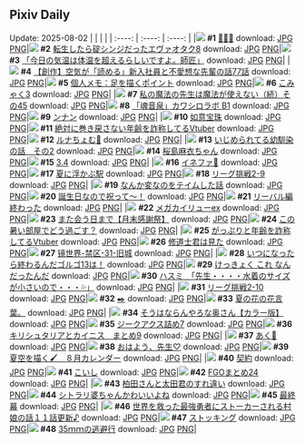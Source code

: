## Pixiv Daily
Update: 2025-08-02
|      |      |      |
| :----: | :----: | :----: |
|![](https://pixiv.microyu.workers.dev/c/240x480/img-master/img/2025/07/31/00/06/57/133301699_p0_master1200.jpg) **#1** [🍓🍓🍓](https://www.pixiv.net/artworks/133301699) download: [JPG](https://pixiv.microyu.workers.dev/img-original/img/2025/07/31/00/06/57/133301699_p0.jpg) [PNG](https://pixiv.microyu.workers.dev/img-original/img/2025/07/31/00/06/57/133301699_p0.png)|![](https://pixiv.microyu.workers.dev/c/240x480/img-master/img/2025/08/01/00/03/46/133338162_p0_master1200.jpg) **#2** [転生したら碇シンジだったエヴァオタク8](https://www.pixiv.net/artworks/133338162) download: [JPG](https://pixiv.microyu.workers.dev/img-original/img/2025/08/01/00/03/46/133338162_p0.jpg) [PNG](https://pixiv.microyu.workers.dev/img-original/img/2025/08/01/00/03/46/133338162_p0.png)|![](https://pixiv.microyu.workers.dev/c/240x480/img-master/img/2025/07/31/00/00/12/133301079_p0_master1200.jpg) **#3** [「今日の気温は体温を超えるらしいですよ。師匠」](https://www.pixiv.net/artworks/133301079) download: [JPG](https://pixiv.microyu.workers.dev/img-original/img/2025/07/31/00/00/12/133301079_p0.jpg) [PNG](https://pixiv.microyu.workers.dev/img-original/img/2025/07/31/00/00/12/133301079_p0.png)|
|![](https://pixiv.microyu.workers.dev/c/240x480/img-master/img/2025/08/01/19/38/28/133364212_p0_master1200.jpg) **#4** [【創作】空気が「読める」新入社員と不愛想な先輩の話77話](https://www.pixiv.net/artworks/133364212) download: [JPG](https://pixiv.microyu.workers.dev/img-original/img/2025/08/01/19/38/28/133364212_p0.jpg) [PNG](https://pixiv.microyu.workers.dev/img-original/img/2025/08/01/19/38/28/133364212_p0.png)|![](https://pixiv.microyu.workers.dev/c/240x480/img-master/img/2025/07/31/06/00/06/133308711_p0_master1200.jpg) **#5** [個人メモ：足を描くポイント](https://www.pixiv.net/artworks/133308711) download: [JPG](https://pixiv.microyu.workers.dev/img-original/img/2025/07/31/06/00/06/133308711_p0.jpg) [PNG](https://pixiv.microyu.workers.dev/img-original/img/2025/07/31/06/00/06/133308711_p0.png)|![](https://pixiv.microyu.workers.dev/c/240x480/img-master/img/2025/07/31/12/06/07/133314913_p0_master1200.jpg) **#6** [こみゃく3](https://www.pixiv.net/artworks/133314913) download: [JPG](https://pixiv.microyu.workers.dev/img-original/img/2025/07/31/12/06/07/133314913_p0.jpg) [PNG](https://pixiv.microyu.workers.dev/img-original/img/2025/07/31/12/06/07/133314913_p0.png)|
|![](https://pixiv.microyu.workers.dev/c/240x480/img-master/img/2025/07/31/00/01/00/133301295_p0_master1200.jpg) **#7** [私の魔法の先生は魔法が使えない（続）その45](https://www.pixiv.net/artworks/133301295) download: [JPG](https://pixiv.microyu.workers.dev/img-original/img/2025/07/31/00/01/00/133301295_p0.jpg) [PNG](https://pixiv.microyu.workers.dev/img-original/img/2025/07/31/00/01/00/133301295_p0.png)|![](https://pixiv.microyu.workers.dev/c/240x480/img-master/img/2025/07/31/12/00/12/133314698_p0_master1200.jpg) **#8** [「魂音泉」カワシロラボ B1](https://www.pixiv.net/artworks/133314698) download: [JPG](https://pixiv.microyu.workers.dev/img-original/img/2025/07/31/12/00/12/133314698_p0.jpg) [PNG](https://pixiv.microyu.workers.dev/img-original/img/2025/07/31/12/00/12/133314698_p0.png)|![](https://pixiv.microyu.workers.dev/c/240x480/img-master/img/2025/07/31/00/36/43/133302836_p0_master1200.jpg) **#9** [ンナン](https://www.pixiv.net/artworks/133302836) download: [JPG](https://pixiv.microyu.workers.dev/img-original/img/2025/07/31/00/36/43/133302836_p0.jpg) [PNG](https://pixiv.microyu.workers.dev/img-original/img/2025/07/31/00/36/43/133302836_p0.png)|
|![](https://pixiv.microyu.workers.dev/c/240x480/img-master/img/2025/08/01/07/02/48/133346844_p0_master1200.jpg) **#10** [如意宝珠](https://www.pixiv.net/artworks/133346844) download: [JPG](https://pixiv.microyu.workers.dev/img-original/img/2025/08/01/07/02/48/133346844_p0.jpg) [PNG](https://pixiv.microyu.workers.dev/img-original/img/2025/08/01/07/02/48/133346844_p0.png)|![](https://pixiv.microyu.workers.dev/c/240x480/img-master/img/2025/07/31/21/19/06/133330199_p0_master1200.jpg) **#11** [絶対に巻き戻さない年齢を詐称してるVtuber](https://www.pixiv.net/artworks/133330199) download: [JPG](https://pixiv.microyu.workers.dev/img-original/img/2025/07/31/21/19/06/133330199_p0.jpg) [PNG](https://pixiv.microyu.workers.dev/img-original/img/2025/07/31/21/19/06/133330199_p0.png)|![](https://pixiv.microyu.workers.dev/c/240x480/img-master/img/2025/08/01/00/00/14/133337546_p0_master1200.jpg) **#12** [ルナちょむ🌙](https://www.pixiv.net/artworks/133337546) download: [JPG](https://pixiv.microyu.workers.dev/img-original/img/2025/08/01/00/00/14/133337546_p0.jpg) [PNG](https://pixiv.microyu.workers.dev/img-original/img/2025/08/01/00/00/14/133337546_p0.png)|
|![](https://pixiv.microyu.workers.dev/c/240x480/img-master/img/2025/07/31/17/52/57/133322321_p0_master1200.jpg) **#13** [いじめられてる幼馴染の話　その2](https://www.pixiv.net/artworks/133322321) download: [JPG](https://pixiv.microyu.workers.dev/img-original/img/2025/07/31/17/52/57/133322321_p0.jpg) [PNG](https://pixiv.microyu.workers.dev/img-original/img/2025/07/31/17/52/57/133322321_p0.png)|![](https://pixiv.microyu.workers.dev/c/240x480/img-master/img/2025/07/31/00/02/13/133301437_p0_master1200.jpg) **#14** [桜島麻衣ちゃん](https://www.pixiv.net/artworks/133301437) download: [JPG](https://pixiv.microyu.workers.dev/img-original/img/2025/07/31/00/02/13/133301437_p0.jpg) [PNG](https://pixiv.microyu.workers.dev/img-original/img/2025/07/31/00/02/13/133301437_p0.png)|![](https://pixiv.microyu.workers.dev/c/240x480/img-master/img/2025/07/31/16/00/02/133319544_p0_master1200.jpg) **#15** [3.4](https://www.pixiv.net/artworks/133319544) download: [JPG](https://pixiv.microyu.workers.dev/img-original/img/2025/07/31/16/00/02/133319544_p0.jpg) [PNG](https://pixiv.microyu.workers.dev/img-original/img/2025/07/31/16/00/02/133319544_p0.png)|
|![](https://pixiv.microyu.workers.dev/c/240x480/img-master/img/2025/07/31/01/02/14/133303659_p0_master1200.jpg) **#16** [イネファ🎨](https://www.pixiv.net/artworks/133303659) download: [JPG](https://pixiv.microyu.workers.dev/img-original/img/2025/07/31/01/02/14/133303659_p0.jpg) [PNG](https://pixiv.microyu.workers.dev/img-original/img/2025/07/31/01/02/14/133303659_p0.png)|![](https://pixiv.microyu.workers.dev/c/240x480/img-master/img/2025/08/01/00/00/30/133337681_p0_master1200.jpg) **#17** [夏に浮かぶ駅](https://www.pixiv.net/artworks/133337681) download: [JPG](https://pixiv.microyu.workers.dev/img-original/img/2025/08/01/00/00/30/133337681_p0.jpg) [PNG](https://pixiv.microyu.workers.dev/img-original/img/2025/08/01/00/00/30/133337681_p0.png)|![](https://pixiv.microyu.workers.dev/c/240x480/img-master/img/2025/07/31/19/07/28/133324960_p0_master1200.jpg) **#18** [リーグ挑戦2-9](https://www.pixiv.net/artworks/133324960) download: [JPG](https://pixiv.microyu.workers.dev/img-original/img/2025/07/31/19/07/28/133324960_p0.jpg) [PNG](https://pixiv.microyu.workers.dev/img-original/img/2025/07/31/19/07/28/133324960_p0.png)|
|![](https://pixiv.microyu.workers.dev/c/240x480/img-master/img/2025/07/31/13/52/51/133317014_p0_master1200.jpg) **#19** [なんか変なのをテイムした話](https://www.pixiv.net/artworks/133317014) download: [JPG](https://pixiv.microyu.workers.dev/img-original/img/2025/07/31/13/52/51/133317014_p0.jpg) [PNG](https://pixiv.microyu.workers.dev/img-original/img/2025/07/31/13/52/51/133317014_p0.png)|![](https://pixiv.microyu.workers.dev/c/240x480/img-master/img/2025/08/01/23/09/02/133373614_master1200.jpg) **#20** [誕生日なので祝って～！](https://www.pixiv.net/artworks/133373614) download: [JPG](https://pixiv.microyu.workers.dev/img-original/img/2025/08/01/23/09/02/133373614.jpg) [PNG](https://pixiv.microyu.workers.dev/img-original/img/2025/08/01/23/09/02/133373614.png)|![](https://pixiv.microyu.workers.dev/c/240x480/img-master/img/2025/07/31/07/04/42/133309820_p0_master1200.jpg) **#21** [リーバル編終わった](https://www.pixiv.net/artworks/133309820) download: [JPG](https://pixiv.microyu.workers.dev/img-original/img/2025/07/31/07/04/42/133309820_p0.jpg) [PNG](https://pixiv.microyu.workers.dev/img-original/img/2025/07/31/07/04/42/133309820_p0.png)|
|![](https://pixiv.microyu.workers.dev/c/240x480/img-master/img/2025/08/01/17/39/12/133359875_p0_master1200.jpg) **#22** [メガカイリューex](https://www.pixiv.net/artworks/133359875) download: [JPG](https://pixiv.microyu.workers.dev/img-original/img/2025/08/01/17/39/12/133359875_p0.jpg) [PNG](https://pixiv.microyu.workers.dev/img-original/img/2025/08/01/17/39/12/133359875_p0.png)|![](https://pixiv.microyu.workers.dev/c/240x480/img-master/img/2025/07/31/20/21/15/133327660_p0_master1200.jpg) **#23** [また会う日まで【月末感謝祭】](https://www.pixiv.net/artworks/133327660) download: [JPG](https://pixiv.microyu.workers.dev/img-original/img/2025/07/31/20/21/15/133327660_p0.jpg) [PNG](https://pixiv.microyu.workers.dev/img-original/img/2025/07/31/20/21/15/133327660_p0.png)|![](https://pixiv.microyu.workers.dev/c/240x480/img-master/img/2025/07/31/00/05/35/133301209_p0_master1200.jpg) **#24** [この暑い部屋でどう過ごす？](https://www.pixiv.net/artworks/133301209) download: [JPG](https://pixiv.microyu.workers.dev/img-original/img/2025/07/31/00/05/35/133301209_p0.jpg) [PNG](https://pixiv.microyu.workers.dev/img-original/img/2025/07/31/00/05/35/133301209_p0.png)|
|![](https://pixiv.microyu.workers.dev/c/240x480/img-master/img/2025/08/01/21/32/27/133369187_p0_master1200.jpg) **#25** [がっぷりと年齢を詐称してるVtuber](https://www.pixiv.net/artworks/133369187) download: [JPG](https://pixiv.microyu.workers.dev/img-original/img/2025/08/01/21/32/27/133369187_p0.jpg) [PNG](https://pixiv.microyu.workers.dev/img-original/img/2025/08/01/21/32/27/133369187_p0.png)|![](https://pixiv.microyu.workers.dev/c/240x480/img-master/img/2025/07/31/19/23/57/133325471_p0_master1200.jpg) **#26** [修道士君は見た](https://www.pixiv.net/artworks/133325471) download: [JPG](https://pixiv.microyu.workers.dev/img-original/img/2025/07/31/19/23/57/133325471_p0.jpg) [PNG](https://pixiv.microyu.workers.dev/img-original/img/2025/07/31/19/23/57/133325471_p0.png)|![](https://pixiv.microyu.workers.dev/c/240x480/img-master/img/2025/08/01/00/00/01/133337420_p0_master1200.jpg) **#27** [镜世界-禁区-31-旧城](https://www.pixiv.net/artworks/133337420) download: [JPG](https://pixiv.microyu.workers.dev/img-original/img/2025/08/01/00/00/01/133337420_p0.jpg) [PNG](https://pixiv.microyu.workers.dev/img-original/img/2025/08/01/00/00/01/133337420_p0.png)|
|![](https://pixiv.microyu.workers.dev/c/240x480/img-master/img/2025/07/31/01/38/10/133304636_p0_master1200.jpg) **#28** [いつになったら終わるんだゴルゴ13は！](https://www.pixiv.net/artworks/133304636) download: [JPG](https://pixiv.microyu.workers.dev/img-original/img/2025/07/31/01/38/10/133304636_p0.jpg) [PNG](https://pixiv.microyu.workers.dev/img-original/img/2025/07/31/01/38/10/133304636_p0.png)|![](https://pixiv.microyu.workers.dev/c/240x480/img-master/img/2025/08/01/12/20/42/133352624_p0_master1200.jpg) **#29** [けっきょく これ なんだったんだ](https://www.pixiv.net/artworks/133352624) download: [JPG](https://pixiv.microyu.workers.dev/img-original/img/2025/08/01/12/20/42/133352624_p0.jpg) [PNG](https://pixiv.microyu.workers.dev/img-original/img/2025/08/01/12/20/42/133352624_p0.png)|![](https://pixiv.microyu.workers.dev/c/240x480/img-master/img/2025/07/31/08/00/06/133310757_p0_master1200.jpg) **#30** [ハスミ　「先生・・・・水着のサイズが小さいので・・・💦」](https://www.pixiv.net/artworks/133310757) download: [JPG](https://pixiv.microyu.workers.dev/img-original/img/2025/07/31/08/00/06/133310757_p0.jpg) [PNG](https://pixiv.microyu.workers.dev/img-original/img/2025/07/31/08/00/06/133310757_p0.png)|
|![](https://pixiv.microyu.workers.dev/c/240x480/img-master/img/2025/08/01/19/24/10/133363684_p0_master1200.jpg) **#31** [リーグ挑戦2-10](https://www.pixiv.net/artworks/133363684) download: [JPG](https://pixiv.microyu.workers.dev/img-original/img/2025/08/01/19/24/10/133363684_p0.jpg) [PNG](https://pixiv.microyu.workers.dev/img-original/img/2025/08/01/19/24/10/133363684_p0.png)|![](https://pixiv.microyu.workers.dev/c/240x480/img-master/img/2025/07/31/23/14/42/133335366_p0_master1200.jpg) **#32** [✒️](https://www.pixiv.net/artworks/133335366) download: [JPG](https://pixiv.microyu.workers.dev/img-original/img/2025/07/31/23/14/42/133335366_p0.jpg) [PNG](https://pixiv.microyu.workers.dev/img-original/img/2025/07/31/23/14/42/133335366_p0.png)|![](https://pixiv.microyu.workers.dev/c/240x480/img-master/img/2025/08/01/19/17/17/133363480_p0_master1200.jpg) **#33** [夏の花の花言葉。](https://www.pixiv.net/artworks/133363480) download: [JPG](https://pixiv.microyu.workers.dev/img-original/img/2025/08/01/19/17/17/133363480_p0.jpg) [PNG](https://pixiv.microyu.workers.dev/img-original/img/2025/08/01/19/17/17/133363480_p0.png)|
|![](https://pixiv.microyu.workers.dev/c/240x480/img-master/img/2025/07/31/00/02/35/133301472_p0_master1200.jpg) **#34** [そうはならんやろな奥さん【カラー版】](https://www.pixiv.net/artworks/133301472) download: [JPG](https://pixiv.microyu.workers.dev/img-original/img/2025/07/31/00/02/35/133301472_p0.jpg) [PNG](https://pixiv.microyu.workers.dev/img-original/img/2025/07/31/00/02/35/133301472_p0.png)|![](https://pixiv.microyu.workers.dev/c/240x480/img-master/img/2025/07/31/21/37/13/133330998_p0_master1200.jpg) **#35** [ジークアクス詰め7](https://www.pixiv.net/artworks/133330998) download: [JPG](https://pixiv.microyu.workers.dev/img-original/img/2025/07/31/21/37/13/133330998_p0.jpg) [PNG](https://pixiv.microyu.workers.dev/img-original/img/2025/07/31/21/37/13/133330998_p0.png)|![](https://pixiv.microyu.workers.dev/c/240x480/img-master/img/2025/08/01/11/24/04/133351306_p0_master1200.jpg) **#36** [キリシュタリアとカイニス　まとめ9](https://www.pixiv.net/artworks/133351306) download: [JPG](https://pixiv.microyu.workers.dev/img-original/img/2025/08/01/11/24/04/133351306_p0.jpg) [PNG](https://pixiv.microyu.workers.dev/img-original/img/2025/08/01/11/24/04/133351306_p0.png)|
|![](https://pixiv.microyu.workers.dev/c/240x480/img-master/img/2025/07/31/18/00/08/133322541_p0_master1200.jpg) **#37** [あく🎪](https://www.pixiv.net/artworks/133322541) download: [JPG](https://pixiv.microyu.workers.dev/img-original/img/2025/07/31/18/00/08/133322541_p0.jpg) [PNG](https://pixiv.microyu.workers.dev/img-original/img/2025/07/31/18/00/08/133322541_p0.png)|![](https://pixiv.microyu.workers.dev/c/240x480/img-master/img/2025/07/31/15/15/51/133318637_p0_master1200.jpg) **#38** [おはよう、先生♡](https://www.pixiv.net/artworks/133318637) download: [JPG](https://pixiv.microyu.workers.dev/img-original/img/2025/07/31/15/15/51/133318637_p0.jpg) [PNG](https://pixiv.microyu.workers.dev/img-original/img/2025/07/31/15/15/51/133318637_p0.png)|![](https://pixiv.microyu.workers.dev/c/240x480/img-master/img/2025/07/31/19/39/17/133326007_p0_master1200.jpg) **#39** [夏空を描く🖌　８月カレンダー](https://www.pixiv.net/artworks/133326007) download: [JPG](https://pixiv.microyu.workers.dev/img-original/img/2025/07/31/19/39/17/133326007_p0.jpg) [PNG](https://pixiv.microyu.workers.dev/img-original/img/2025/07/31/19/39/17/133326007_p0.png)|
|![](https://pixiv.microyu.workers.dev/c/240x480/img-master/img/2025/08/01/00/00/22/133337624_p0_master1200.jpg) **#40** [契約](https://www.pixiv.net/artworks/133337624) download: [JPG](https://pixiv.microyu.workers.dev/img-original/img/2025/08/01/00/00/22/133337624_p0.jpg) [PNG](https://pixiv.microyu.workers.dev/img-original/img/2025/08/01/00/00/22/133337624_p0.png)|![](https://pixiv.microyu.workers.dev/c/240x480/img-master/img/2025/08/01/00/18/46/133338973_p0_master1200.jpg) **#41** [こいし](https://www.pixiv.net/artworks/133338973) download: [JPG](https://pixiv.microyu.workers.dev/img-original/img/2025/08/01/00/18/46/133338973_p0.jpg) [PNG](https://pixiv.microyu.workers.dev/img-original/img/2025/08/01/00/18/46/133338973_p0.png)|![](https://pixiv.microyu.workers.dev/c/240x480/img-master/img/2025/07/31/12/24/41/133315242_p0_master1200.jpg) **#42** [FGOまとめ24](https://www.pixiv.net/artworks/133315242) download: [JPG](https://pixiv.microyu.workers.dev/img-original/img/2025/07/31/12/24/41/133315242_p0.jpg) [PNG](https://pixiv.microyu.workers.dev/img-original/img/2025/07/31/12/24/41/133315242_p0.png)|
|![](https://pixiv.microyu.workers.dev/c/240x480/img-master/img/2025/08/01/12/15/24/133352511_p0_master1200.jpg) **#43** [柏田さんと太田君のすれ違い](https://www.pixiv.net/artworks/133352511) download: [JPG](https://pixiv.microyu.workers.dev/img-original/img/2025/08/01/12/15/24/133352511_p0.jpg) [PNG](https://pixiv.microyu.workers.dev/img-original/img/2025/08/01/12/15/24/133352511_p0.png)|![](https://pixiv.microyu.workers.dev/c/240x480/img-master/img/2025/07/31/11/26/04/133314024_p0_master1200.jpg) **#44** [シトラリ婆ちゃんかわいいよね](https://www.pixiv.net/artworks/133314024) download: [JPG](https://pixiv.microyu.workers.dev/img-original/img/2025/07/31/11/26/04/133314024_p0.jpg) [PNG](https://pixiv.microyu.workers.dev/img-original/img/2025/07/31/11/26/04/133314024_p0.png)|![](https://pixiv.microyu.workers.dev/c/240x480/img-master/img/2025/07/31/18/49/12/133324176_p0_master1200.jpg) **#45** [最終幕](https://www.pixiv.net/artworks/133324176) download: [JPG](https://pixiv.microyu.workers.dev/img-original/img/2025/07/31/18/49/12/133324176_p0.jpg) [PNG](https://pixiv.microyu.workers.dev/img-original/img/2025/07/31/18/49/12/133324176_p0.png)|
|![](https://pixiv.microyu.workers.dev/c/240x480/img-master/img/2025/08/01/00/28/18/133339377_p0_master1200.jpg) **#46** [世界を救った最強勇者にストーカーされる村娘の話１１話更新♪](https://www.pixiv.net/artworks/133339377) download: [JPG](https://pixiv.microyu.workers.dev/img-original/img/2025/08/01/00/28/18/133339377_p0.jpg) [PNG](https://pixiv.microyu.workers.dev/img-original/img/2025/08/01/00/28/18/133339377_p0.png)|![](https://pixiv.microyu.workers.dev/c/240x480/img-master/img/2025/08/01/00/26/19/133339296_p0_master1200.jpg) **#47** [ストッキング](https://www.pixiv.net/artworks/133339296) download: [JPG](https://pixiv.microyu.workers.dev/img-original/img/2025/08/01/00/26/19/133339296_p0.jpg) [PNG](https://pixiv.microyu.workers.dev/img-original/img/2025/08/01/00/26/19/133339296_p0.png)|![](https://pixiv.microyu.workers.dev/c/240x480/img-master/img/2025/08/01/21/24/45/133368840_p0_master1200.jpg) **#48** [35ｍｍの逃避行](https://www.pixiv.net/artworks/133368840) download: [JPG](https://pixiv.microyu.workers.dev/img-original/img/2025/08/01/21/24/45/133368840_p0.jpg) [PNG](https://pixiv.microyu.workers.dev/img-original/img/2025/08/01/21/24/45/133368840_p0.png)|
